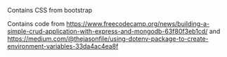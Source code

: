 Contains CSS from bootstrap

Contains code from https://www.freecodecamp.org/news/building-a-simple-crud-application-with-express-and-mongodb-63f80f3eb1cd/ and
https://medium.com/@thejasonfile/using-dotenv-package-to-create-environment-variables-33da4ac4ea8f

